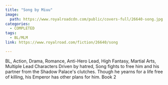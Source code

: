 ```yaml
---
title: "Song by Miuu"
image:
  path: https://www.royalroadcdn.com/public/covers-full/26640-song.jpg
categories:
  - COMPLETED
tags:
  - BL/MLM
link: https://www.royalroad.com/fiction/26640/song

---
```

BL, Action, Drama, Romance, Anti-Hero Lead, High Fantasy, Martial Arts, Multiple Lead Characters Driven by hatred, Song fights to free him and his partner from the Shadow Palace's clutches. Though he yearns for a life free of killing, his Emperor has other plans for him. Book 2

